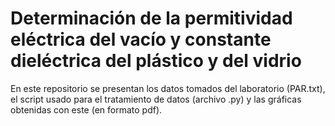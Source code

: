# Determinación de la permitividad eléctrica del vacío y constante dieléctrica del plástico y del vidrio
En este repositorio se presentan los datos tomados del laboratorio (PAR.txt), el script usado para el tratamiento de datos (archivo .py) y las gráficas obtenidas con este (en formato pdf).
